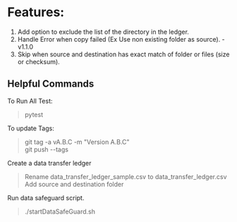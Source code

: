 # Features:
1. Add option to exclude the list of the directory in the ledger.   
2. Handle Error when copy failed (Ex Use non existing folder as source).  - v1.1.0
3. Skip when source and destination has exact match of folder or files (size or checksum).   

## Helpful Commands
To Run All Test:
> pytest

To update Tags:
> git tag -a vA.B.C -m "Version A.B.C"   
> git push --tags


Create a data transfer ledger
> Rename data_transfer_ledger_sample.csv to data_transfer_ledger.csv
> Add source and destination folder 

Run data safeguard script.
> ./startDataSafeGuard.sh 

